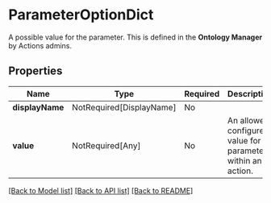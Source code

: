 # ParameterOptionDict

A possible value for the parameter. This is defined in the **Ontology Manager** by Actions admins.


## Properties
| Name | Type | Required | Description |
| ------------ | ------------- | ------------- | ------------- |
**displayName** | NotRequired[DisplayName] | No |  |
**value** | NotRequired[Any] | No | An allowed configured value for a parameter within an action. |


[[Back to Model list]](../../README.md#models-v1-link) [[Back to API list]](../../README.md#documentation-for-api-endpoints) [[Back to README]](../../README.md)
